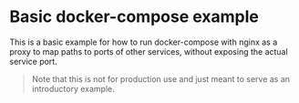 # Basic docker-compose example

This is a basic example for how to run docker-compose with
nginx as a proxy to map paths to ports of other services,
without exposing the actual service port.

> Note that this is not for production use and just meant
> to serve as an introductory example.
